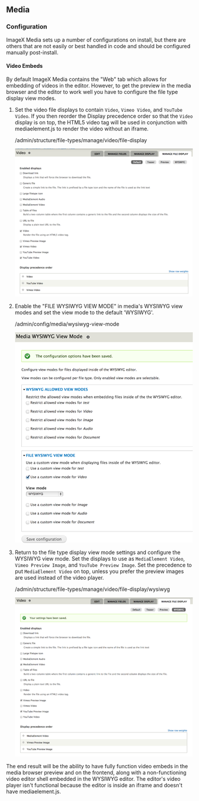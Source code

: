 ## Media


### Configuration

ImageX Media sets up a number of configurations on install, but there are others that are not easily or best handled in code and should be configured manually post-install.

#### Video Embeds

By default ImageX Media contains the "Web" tab which allows for embedding of videos in the editor. However, to get the preview in the media browser and the editor to work well you have to configure the file type display view modes.

1. Set the video file displays to contain `Video`, `Vimeo Video`, and `YouTube Video`. If you then reorder the Display precedence order so that the `Video` display is on top, the HTML5 video tag will be used in conjunction with mediaelement.js to render the video without an iframe.

    /admin/structure/file-types/manage/video/file-display

    ![Screenshot of default view mode file display settings](docs/images/file_display-default_view_mode.png "Default view mode file display settings")

2. Enable the "FILE WYSIWYG VIEW MODE" in media's WYSIWYG view modes and set the view mode to the default 'WYSIWYG'.

    /admin/config/media/wysiwyg-view-mode

    ![Screenshot of Media WYSIWYG view mode settings](docs/images/media_wysiwyg_view_mode.png "Media WYSIWYG view mode settings")

3. Return to the file type display view mode settings and configure the WYSIWYG view mode. Set the displays to use as `MediaElement Video`, `Vimeo Preview Image`, and `YouTube Preview Image`. Set the precedence to put `MediaElement Video` on top, unless you prefer the preview images are used instead of the video player.

    /admin/structure/file-types/manage/video/file-display/wysiwyg

    ![Screenshot of WYSIWYG view mode file display settings](docs/images/file_display-wysiwyg_view_mode.png "WYSIWYG view mode file display settings")

The end result will be the ability to have fully function video embeds in the media browser preview and on the frontend, along with a non-functioning video editor shell embedded in the WYSIWYG editor. The editor's video player isn't functional because the editor is inside an iframe and doesn't have mediaelement.js.
